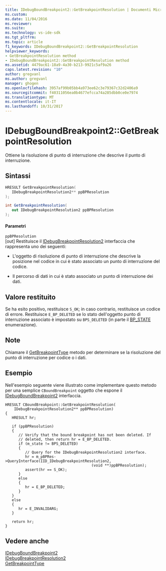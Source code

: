 ```yaml
---
title: IDebugBoundBreakpoint2::GetBreakpointResolution | Documenti Microsoft
ms.custom: 
ms.date: 11/04/2016
ms.reviewer: 
ms.suite: 
ms.technology: vs-ide-sdk
ms.tgt_pltfrm: 
ms.topic: article
f1_keywords: IDebugBoundBreakpoint2::GetBreakpointResolution
helpviewer_keywords:
- GetBreakpointResolution method
- IDebugBoundBreakpoint2::GetBreakpointResolution method
ms.assetid: 4479ac61-18a9-4a30-b213-9921c5af9a26
caps.latest.revision: "10"
author: gregvanl
ms.author: gregvanl
manager: ghogen
ms.openlocfilehash: 3957af99b05bb4a973ee62c3e79367c32d2406a9
ms.sourcegitcommit: f40311056ea0b4677efcca74a285dbb0ce0e7974
ms.translationtype: MT
ms.contentlocale: it-IT
ms.lasthandoff: 10/31/2017
---
```

# <a name="idebugboundbreakpoint2getbreakpointresolution"></a>IDebugBoundBreakpoint2::GetBreakpointResolution
Ottiene la risoluzione di punto di interruzione che descrive il punto di interruzione.  
  
## <a name="syntax"></a>Sintassi  
  
```cpp  
HRESULT GetBreakpointResolution(   
   IDebugBreakpointResolution2** ppBPResolution  
);  
```  
  
```csharp  
int GetBreakpointResolution(   
   out IDebugBreakpointResolution2 ppBPResolution  
);  
```  
  
#### <a name="parameters"></a>Parametri  
 `ppBPResolution`  
 [out] Restituisce il [IDebugBreakpointResolution2](../../../extensibility/debugger/reference/idebugbreakpointresolution2.md) interfaccia che rappresenta uno dei seguenti:  
  
-   L'oggetto di risoluzione di punto di interruzione che descrive la posizione nel codice in cui è stato associato un punto di interruzione del codice.  
  
-   Il percorso di dati in cui è stato associato un punto di interruzione dei dati.  
  
## <a name="return-value"></a>Valore restituito  
 Se ha esito positivo, restituisce `S_OK`; in caso contrario, restituisce un codice di errore. Restituisce `E_BP_DELETED` se lo stato dell'oggetto punto di interruzione associato è impostato su `BPS_DELETED` (in parte il [BP_STATE](../../../extensibility/debugger/reference/bp-state.md) enumerazione).  
  
## <a name="remarks"></a>Note  
 Chiamare il [GetBreakpointType](../../../extensibility/debugger/reference/idebugbreakpointresolution2-getbreakpointtype.md) metodo per determinare se la risoluzione del punto di interruzione per codice o i dati.  
  
## <a name="example"></a>Esempio  
 Nell'esempio seguente viene illustrato come implementare questo metodo per una semplice `CBoundBreakpoint` oggetto che espone il [IDebugBoundBreakpoint2](../../../extensibility/debugger/reference/idebugboundbreakpoint2.md) interfaccia.  
  
```  
HRESULT CBoundBreakpoint::GetBreakpointResolution(  
    IDebugBreakpointResolution2** ppBPResolution)  
{    
   HRESULT hr;    
  
   if (ppBPResolution)    
   {    
      // Verify that the bound breakpoint has not been deleted. If   
      // deleted, then return hr = E_BP_DELETED.    
      if (m_state != BPS_DELETED)    
      {    
         // Query for the IDebugBreakpointResolution2 interface.    
         hr = m_pBPRes->QueryInterface(IID_IDebugBreakpointResolution2,  
                                       (void **)ppBPResolution);  
         assert(hr == S_OK);    
      }    
      else    
      {    
         hr = E_BP_DELETED;    
      }    
   }    
   else    
   {    
      hr = E_INVALIDARG;    
   }    
  
   return hr;    
}    
```  
  
## <a name="see-also"></a>Vedere anche  
 [IDebugBoundBreakpoint2](../../../extensibility/debugger/reference/idebugboundbreakpoint2.md)   
 [IDebugBreakpointResolution2](../../../extensibility/debugger/reference/idebugbreakpointresolution2.md)   
 [GetBreakpointType](../../../extensibility/debugger/reference/idebugbreakpointresolution2-getbreakpointtype.md)